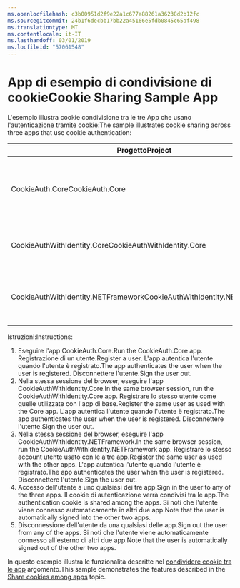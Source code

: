```yaml
---
ms.openlocfilehash: c3b00951d2f9e22a1c677a88261a36238d2b12fc
ms.sourcegitcommit: 24b1f6decbb17bb22a45166e5fdb0845c65af498
ms.translationtype: MT
ms.contentlocale: it-IT
ms.lasthandoff: 03/01/2019
ms.locfileid: "57061548"
---
```

# <a name="cookie-sharing-sample-app"></a><span data-ttu-id="1cf8a-101">App di esempio di condivisione di cookie</span><span class="sxs-lookup"><span data-stu-id="1cf8a-101">Cookie Sharing Sample App</span></span>

<span data-ttu-id="1cf8a-102">L'esempio illustra cookie condivisione tra le tre App che usano l'autenticazione tramite cookie:</span><span class="sxs-lookup"><span data-stu-id="1cf8a-102">The sample illustrates cookie sharing across three apps that use cookie authentication:</span></span>

| <span data-ttu-id="1cf8a-103">Progetto</span><span class="sxs-lookup"><span data-stu-id="1cf8a-103">Project</span></span>                             | <span data-ttu-id="1cf8a-104">Descrizione</span><span class="sxs-lookup"><span data-stu-id="1cf8a-104">Description</span></span> |
| ----------------------------------- | ----------- |
| <span data-ttu-id="1cf8a-105">CookieAuth.Core</span><span class="sxs-lookup"><span data-stu-id="1cf8a-105">CookieAuth.Core</span></span>                     | <span data-ttu-id="1cf8a-106">App ASP.NET Core Razor Pages senza l'utilizzo di ASP.NET Core Identity</span><span class="sxs-lookup"><span data-stu-id="1cf8a-106">ASP.NET Core Razor Pages app without using ASP.NET Core Identity</span></span> |
| <span data-ttu-id="1cf8a-107">CookieAuthWithIdentity.Core</span><span class="sxs-lookup"><span data-stu-id="1cf8a-107">CookieAuthWithIdentity.Core</span></span>         | <span data-ttu-id="1cf8a-108">App ASP.NET Core MVC con ASP.NET Core Identity</span><span class="sxs-lookup"><span data-stu-id="1cf8a-108">ASP.NET Core MVC app with ASP.NET Core Identity</span></span> |
| <span data-ttu-id="1cf8a-109">CookieAuthWithIdentity.NETFramework</span><span class="sxs-lookup"><span data-stu-id="1cf8a-109">CookieAuthWithIdentity.NETFramework</span></span> | <span data-ttu-id="1cf8a-110">App del Framework ASP.NET MVC con ASP.NET Identity</span><span class="sxs-lookup"><span data-stu-id="1cf8a-110">ASP.NET Framework MVC app with ASP.NET Identity</span></span> |

<span data-ttu-id="1cf8a-111">Istruzioni:</span><span class="sxs-lookup"><span data-stu-id="1cf8a-111">Instructions:</span></span>

1. <span data-ttu-id="1cf8a-112">Eseguire l'app CookieAuth.Core.</span><span class="sxs-lookup"><span data-stu-id="1cf8a-112">Run the CookieAuth.Core app.</span></span> <span data-ttu-id="1cf8a-113">Registrazione di un utente.</span><span class="sxs-lookup"><span data-stu-id="1cf8a-113">Register a user.</span></span> <span data-ttu-id="1cf8a-114">L'app autentica l'utente quando l'utente è registrato.</span><span class="sxs-lookup"><span data-stu-id="1cf8a-114">The app authenticates the user when the user is registered.</span></span> <span data-ttu-id="1cf8a-115">Disconnettere l'utente.</span><span class="sxs-lookup"><span data-stu-id="1cf8a-115">Sign the user out.</span></span>
1. <span data-ttu-id="1cf8a-116">Nella stessa sessione del browser, eseguire l'app CookieAuthWithIdentity.Core.</span><span class="sxs-lookup"><span data-stu-id="1cf8a-116">In the same browser session, run the CookieAuthWithIdentity.Core app.</span></span> <span data-ttu-id="1cf8a-117">Registrare lo stesso utente come quelle utilizzate con l'app di base.</span><span class="sxs-lookup"><span data-stu-id="1cf8a-117">Register the same user as used with the Core app.</span></span> <span data-ttu-id="1cf8a-118">L'app autentica l'utente quando l'utente è registrato.</span><span class="sxs-lookup"><span data-stu-id="1cf8a-118">The app authenticates the user when the user is registered.</span></span> <span data-ttu-id="1cf8a-119">Disconnettere l'utente.</span><span class="sxs-lookup"><span data-stu-id="1cf8a-119">Sign the user out.</span></span>
1. <span data-ttu-id="1cf8a-120">Nella stessa sessione del browser, eseguire l'app CookieAuthWithIdentity.NETFramework.</span><span class="sxs-lookup"><span data-stu-id="1cf8a-120">In the same browser session, run the CookieAuthWithIdentity.NETFramework app.</span></span> <span data-ttu-id="1cf8a-121">Registrare lo stesso account utente usato con le altre app.</span><span class="sxs-lookup"><span data-stu-id="1cf8a-121">Register the same user as used with the other apps.</span></span> <span data-ttu-id="1cf8a-122">L'app autentica l'utente quando l'utente è registrato.</span><span class="sxs-lookup"><span data-stu-id="1cf8a-122">The app authenticates the user when the user is registered.</span></span> <span data-ttu-id="1cf8a-123">Disconnettere l'utente.</span><span class="sxs-lookup"><span data-stu-id="1cf8a-123">Sign the user out.</span></span>
1. <span data-ttu-id="1cf8a-124">Accesso dell'utente a uno qualsiasi dei tre app.</span><span class="sxs-lookup"><span data-stu-id="1cf8a-124">Sign in the user to any of the three apps.</span></span> <span data-ttu-id="1cf8a-125">Il cookie di autenticazione verrà condivisi tra le app.</span><span class="sxs-lookup"><span data-stu-id="1cf8a-125">The authentication cookie is shared among the apps.</span></span> <span data-ttu-id="1cf8a-126">Si noti che l'utente viene connesso automaticamente in altri due app.</span><span class="sxs-lookup"><span data-stu-id="1cf8a-126">Note that the user is automatically signed into the other two apps.</span></span>
1. <span data-ttu-id="1cf8a-127">Disconnessione dell'utente da una qualsiasi delle app.</span><span class="sxs-lookup"><span data-stu-id="1cf8a-127">Sign out the user from any of the apps.</span></span> <span data-ttu-id="1cf8a-128">Si noti che l'utente viene automaticamente connesso all'esterno di altri due app.</span><span class="sxs-lookup"><span data-stu-id="1cf8a-128">Note that the user is automatically signed out of the other two apps.</span></span>

<span data-ttu-id="1cf8a-129">In questo esempio illustra le funzionalità descritte nel [condividere cookie tra le app](https://docs.microsoft.com/aspnet/core/security/cookie-sharing) argomento.</span><span class="sxs-lookup"><span data-stu-id="1cf8a-129">This sample demonstrates the features described in the [Share cookies among apps](https://docs.microsoft.com/aspnet/core/security/cookie-sharing) topic.</span></span>
